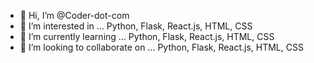 - 👋 Hi, I’m @Coder-dot-com
- 👀 I’m interested in ... Python, Flask, React.js, HTML, CSS
- 🌱 I’m currently learning ...  Python, Flask, React.js, HTML, CSS
- 💞️ I’m looking to collaborate on ...  Python, Flask, React.js, HTML, CSS

<!---
Coder-dot-com/Coder-dot-com is a ✨ special ✨ repository because its `README.md` (this file) appears on your GitHub profile.
You can click the Preview link to take a look at your changes.
--->
